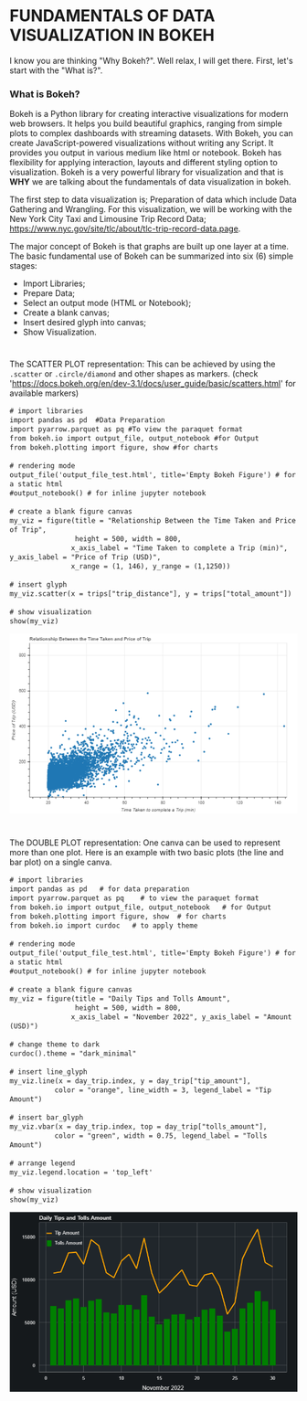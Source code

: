 # FUNDAMENTALS OF DATA VISUALIZATION IN BOKEH
I know you are thinking "Why Bokeh?". Well relax, I will get there. First, let's start with the "What is?".

### What is Bokeh?
Bokeh is a Python library for creating interactive visualizations for modern web browsers. It helps you build beautiful graphics, ranging from simple plots to complex dashboards with streaming datasets. With Bokeh, you can create JavaScript-powered visualizations without writing any Script. It provides you output in various medium like html or notebook. Bokeh has flexibility for applying interaction, layouts and different styling option to visualization. Bokeh is a very powerful library for visualization and that is **WHY** we are talking about the fundamentals of data visualization in bokeh.

The first step to data visualization is; Preparation of data which include Data Gathering and Wrangling. For this visualization, we will be working with the New York City Taxi and Limousine Trip Record Data; https://www.nyc.gov/site/tlc/about/tlc-trip-record-data.page.

The major concept of Bokeh is that graphs are built up one layer at a time. The basic fundamental use of Bokeh can be summarized into six (6) simple stages:
* Import Libraries;
* Prepare Data;
* Select an output mode (HTML or Notebook);
* Create a blank canvas;
* Insert desired glyph into canvas;
* Show Visualization.
#

The SCATTER PLOT representation: This can be achieved by using the ```.scatter``` or ```.circle/diamond``` and other shapes as markers.
(check 'https://docs.bokeh.org/en/dev-3.1/docs/user_guide/basic/scatters.html' for available markers)
```
# import libraries
import pandas as pd  #Data Preparation
import pyarrow.parquet as pq #To view the paraquet format
from bokeh.io import output_file, output_notebook #for Output
from bokeh.plotting import figure, show #for charts

# rendering mode
output_file('output_file_test.html', title='Empty Bokeh Figure') # for a static html
#output_notebook() # for inline jupyter notebook

# create a blank figure canvas
my_viz = figure(title = "Relationship Between the Time Taken and Price of Trip",
                height = 500, width = 800,
               x_axis_label = "Time Taken to complete a Trip (min)", y_axis_label = "Price of Trip (USD)",
               x_range = (1, 146), y_range = (1,1250))

# insert glyph
my_viz.scatter(x = trips["trip_distance"], y = trips["total_amount"])

# show visualization
show(my_viz)
```
<img src="https://github.com/anisheremariam/Bokeh_Outreachy/blob/main/bokeh_scatterplot.png" alt="Scatter Plot" title="Scatter Plot">

#

The DOUBLE PLOT representation: One canva can be used to represent more than one plot. Here is an example with two basic plots (the line and bar plot) on a single canva.
```
# import libraries
import pandas as pd   # for data preparation
import pyarrow.parquet as pq    # to view the paraquet format
from bokeh.io import output_file, output_notebook   # for Output
from bokeh.plotting import figure, show  # for charts
from bokeh.io import curdoc   # to apply theme

# rendering mode
output_file('output_file_test.html', title='Empty Bokeh Figure') # for a static html
#output_notebook() # for inline jupyter notebook

# create a blank figure canvas
my_viz = figure(title = "Daily Tips and Tolls Amount",
                height = 500, width = 800,
               x_axis_label = "November 2022", y_axis_label = "Amount (USD)")
               
# change theme to dark
curdoc().theme = "dark_minimal"

# insert line_glyph
my_viz.line(x = day_trip.index, y = day_trip["tip_amount"],
           color = "orange", line_width = 3, legend_label = "Tip Amount")

# insert bar_glyph
my_viz.vbar(x = day_trip.index, top = day_trip["tolls_amount"],
           color = "green", width = 0.75, legend_label = "Tolls Amount")

# arrange legend
my_viz.legend.location = 'top_left'

# show visualization
show(my_viz)
```
<img src="https://github.com/anisheremariam/Bokeh_Outreachy/blob/main/bokeh_doubleplot.png" alt="Double Plot" title="Double Plot">

